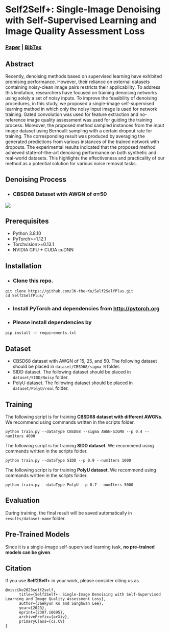 # Self2Self+: Single-Image Denoising with Self-Supervised Learning and Image Quality Assessment Loss
### [Paper](https://arxiv.org/abs/2307.10695) | [BibTex](#citation)
## Abstract
Recently, denoising methods based on supervised learning have exhibited promising performance. However, their reliance on external datasets containing noisy-clean image pairs restricts their applicability. To address this limitation, researchers have focused on training denoising networks using solely a set of noisy inputs. To improve the feasibility of denoising procedures, in this study, we proposed a single-image self-supervised learning method in which only the noisy input image is used for network training. Gated convolution was used for feature extraction and no-reference image quality assessment was used for guiding the training process. Moreover, the proposed method sampled instances from the input image dataset using Bernoulli sampling with a certain dropout rate for training. The corresponding result was produced by averaging the generated predictions from various instances of the trained network with dropouts. The experimental results indicated that the proposed method achieved state-of-the-art denoising performance on both synthetic and real-world datasets. This highlights the effectiveness and practicality of our method as a potential solution for various noise removal tasks.

## Denoising Process
- ### CBSD68 Dataset with AWGN of σ=50
<img src="gifs/denoising.gif">

## Prerequisites
- Python 3.8.10
- PyTorch>=1.12.1
- Torchvision>=0.13.1
- NVIDIA GPU + CUDA cuDNN

## Installation
- ### Clone this repo.
```
git clone https://github.com/JK-the-Ko/Self2SelfPlus.git
cd Self2SelfPlus/
```
- ### Install PyTorch and dependencies from http://pytorch.org
- ### Please install dependencies by
```
pip install -r requirements.txt
```

## Dataset
- CBSD68 dataset with AWGN of 15, 25, and 50. The following dataset should be placed in ```dataset/CBSD68/sigma-N``` folder.
- SIDD dataset. The following dataset should be placed in ```dataset/SIDD/Noisy``` folder.
- PolyU dataset. The following dataset should be placed in ```dataset/PolyU/real``` folder.

## Training
The following script is for training **CBSD68 dataset with different AWGNs**. We recommend using commands written in the scripts folder.
```
python train.py --dataType CBSD68 --sigma AWGN-SIGMA --p 0.4 --numIters 4000
```
The following script is for training **SIDD dataset**. We recommend using commands written in the scripts folder.
```
python train.py --dataType SIDD --p 0.9 --numIters 1000
```
The following script is for training **PolyU dataset**. We recommend using commands written in the scripts folder.
```
python train.py --dataType PolyU --p 0.7 --numIters 5000
```

## Evaluation
During training, the final result will be saved automatically in ```results/dataset-name``` folder.

## Pre-Trained Models
Since it is a single-image self-supervised learning task, **no pre-trained models can be given**.

## Citation
If you use **Self2Self+** in your work, please consider citing us as

```
@misc{ko2023self2self,
      title={Self2Self+: Single-Image Denoising with Self-Supervised Learning and Image Quality Assessment Loss}, 
      author={Jaekyun Ko and Sanghwan Lee},
      year={2023},
      eprint={2307.10695},
      archivePrefix={arXiv},
      primaryClass={cs.CV}
}
```
